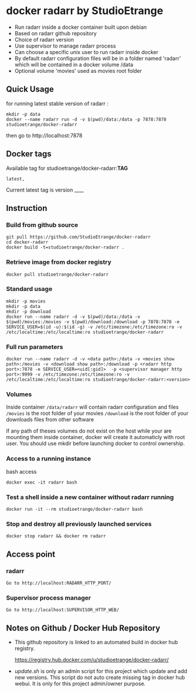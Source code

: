 # docker radarr by StudioEtrange

* Run radarr inside a docker container built upon debian
* Based on radarr github repository
* Choice of radarr version
* Use supervisor to manage radarr process
* Can choose a specific unix user to run radarr inside docker
* By default radarr configuration files will be in a folder named 'radarr' which will be contained in a docker volume /data
* Optional volume 'movies' used as movies root folder

## Quick Usage

for running latest stable version of radarr :

	mkdir -p data
	docker --name radarr run -d -v $(pwd)/data:/data -p 7878:7878 studioetrange/docker-radarr

then go to http://localhost:7878

## Docker tags

Available tag for studioetrange/docker-radarr:__TAG__

	latest, 

Current latest tag is version ____

## Instruction

### Build from github source

	git pull https://github.com/StudioEtrange/docker-radarr
	cd docker-radarr
	docker build -t=studioetrange/docker-radarr .

### Retrieve image from docker registry

	docker pull studioetrange/docker-radarr

### Standard usage

	mkdir -p movies
	mkdir -p data
	mkdir -p download
	docker run --name radarr -d -v $(pwd)/data:/data -v $(pwd)/movies:/movies -v $(pwd)/download:/download -p 7878:7878 -e SERVICE_USER=$(id -u):$(id -g) -v /etc/timezone:/etc/timezone:ro -v /etc/localtime:/etc/localtime:ro studioetrange/docker-radarr

### Full run parameters

	docker run --name radarr -d -v <data path>:/data -v <movies show path>:/movies -v <download show path>:/download -p <radarr http port>:7878 -e SERVICE_USER=<uid[:gid]>  -p <supervisor manager http port>:9999 -v /etc/timezone:/etc/timezone:ro -v /etc/localtime:/etc/localtime:ro studioetrange/docker-radarr:<version>

### Volumes

Inside container
`/data/radarr` will contain radarr configuration and files
`/movies` is the root folder of your movies
`/download` is the root folder of your downloads files from other software

If any path of theses volumes do not exist on the host while your are mounting them inside container, docker will create it automaticly with root user. You should use mkdir before launching docker to control ownership.


### Access to a running instance

bash access

	docker exec -it radarr bash

### Test a shell inside a new container without radarr running

	docker run -it --rm studioetrange/docker-radarr bash

### Stop and destroy all previously launched services

	docker stop radarr && docker rm radarr

## Access point

### radarr

	Go to http://localhost:RADARR_HTTP_PORT/

### Supervisor process manager

	Go to http://localhost:SUPERVISOR_HTTP_WEB/

## Notes on Github / Docker Hub Repository

* This github repository is linked to an automated build in docker hub registry.

	https://registry.hub.docker.com/u/studioetrange/docker-radarr/

* _update.sh_ is only an admin script for this project which update and add new versions. This script do not auto create missing tag in docker hub webui. It is only for this project admin/owner purpose.
